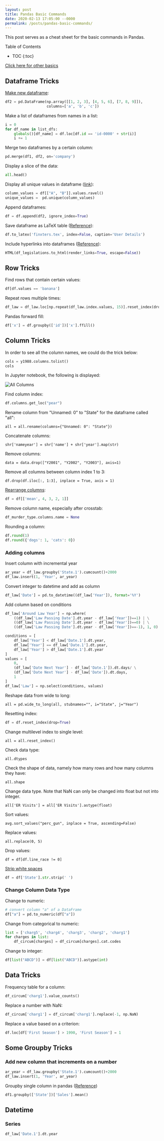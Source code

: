 ```yaml
---
layout: post
title: Pandas Basic Commands
date: 2020-02-13 17:05:00 --0000
permalink: /posts/pandas-basic-commands/
---
```

This post serves as a cheat sheet for the basic commands in Pandas.

Table of Contents
* TOC
{:toc}

[Click here for other basics](https://medium.com/@kasiarachuta/exploring-your-pandas-dataframe-ee09e9a63ea8)

## Dataframe Tricks
[Make new dataframe](https://pandas.pydata.org/pandas-docs/stable/reference/api/pandas.DataFrame.html):
```python
df2 = pd.DataFrame(np.array([[1, 2, 3], [4, 5, 6], [7, 8, 9]]),
                   columns=['a', 'b', 'c'])
```

Make a list of dataframes from names in a list:
```python
i = 0
for df_name in list_dfs:
    globals()[df_name] = df.loc[df.id == 'id-0000' + str(i)]
    i += 1
```

Merge two dataframes by a certain column:
```Python
pd.merge(df1, df2, on='company')
```

Display a slice of the data:
```Python
all.head()
```

Display all unique values in dataframe ([link](https://www.kite.com/python/answers/how-to-find-the-unique-values-in-multiple-columns-of-a-pandas-dataframe-in-python)):
```python
column_values = df[["A", "B"]].values.ravel()
unique_values =  pd.unique(column_values)
```

Append dataframes:
```python
df = df.append(df2, ignore_index=True)
```

Save dataframe as LaTeX table ([Reference](https://blog.finxter.com/pandas-dataframe-to_latex-method/)):
```python
df.to_latex('finxters.tex', index=False, caption='User Details')
```

Include hyperlinks into dataframes ([Reference](https://datascientyst.com/create-clickable-link-pandas-dataframe-jupyterlab/)):
```python
HTML(df_legislations.to_html(render_links=True, escape=False))
```

## Row Tricks

Find rows that contain certain values:
```Python
df[df.values == 'banana']
```

Repeat rows multiple times:
```python
df_law = df_law.loc[np.repeat(df_law.index.values, 15)].reset_index(drop=True)
```

Pandas forward fill:
```python
df['x'] = df.groupby(['id'])['x'].ffill()
```

## Column Tricks
In order to see all the column names, we could do the trick below:
```Python
cols = y1988.columns.tolist()
cols
```

In Jupyter notebook, the following is displayed:

![All Columns](/images/cols.jpg "All Columns in Pandas")

Find column index:
```Python
df.columns.get_loc("pear")
```

Rename column from "Unnamed: 0" to "State" for the dataframe called "all":
```
all = all.rename(columns={"Unnamed: 0": "State"})
```

Concatenate columns:
```
shr['nameyear'] = shr['name'] + shr['year'].map(str)
```

Remove columns:
```
data = data.drop(["Y2001", "Y2002", "Y2003"], axis=1)
```

Remove all columns between column index 1 to 3:
```
df.drop(df.iloc[:, 1:3], inplace = True, axis = 1)
```

[Rearrange columns](https://stackoverflow.com/questions/13148429/how-to-change-the-order-of-dataframe-columns):
```python
df = df[['mean', 4, 3, 2, 1]]
```

Remove column name, especially after crosstab:
```python
df_murder_type.columns.name = None
```

Rounding a column:
```python
df.round(1)
df.round({'dogs': 1, 'cats': 0})
```

### Adding columns
Insert column with incremental year
```python
ar_year = df_law.groupby('State.1').cumcount()+2000
df_law.insert(1, 'Year', ar_year)
```

Convert integer to datetime and add as column
```python
df_law['Date'] = pd.to_datetime((df_law['Year']), format='%Y')
```

Add column based on conditions
```python
df_law['Around Law Year'] = np.where(
    ((df_law['Law Passing Date'].dt.year - df_law['Year'])==1) | \
    ((df_law['Law Passing Date'].dt.year - df_law['Year'])==0) | \
    ((df_law['Law Passing Date'].dt.year - df_law['Year'])==-1), 1, 0)
```

```python
conditions = [
    df_law['Year'] < df_law['Date.1'].dt.year,
    df_law['Year'] == df_law['Date.1'].dt.year,
    df_law['Year'] > df_law['Date.1'].dt.year
]
values = [
    0,
    (df_law['Date Next Year'] - df_law['Date.1']).dt.days/ \
    (df_law['Date Next Year'] - df_law['Date']).dt.days,
    1
]
df_law['Law'] = np.select(conditions, values)
```

Reshape data from wide to long:
```
all = pd.wide_to_long(all, stubnames="", i="State", j="Year")
```

Resetting index:
```python
df = df.reset_index(drop=True)
```

Change multilevel index to single level:
```
all = all.reset_index()
```

Check data type:
```
all.dtypes
```

Check the shape of data, namely how many rows and how many columns they have:
```
all.shape
```

Change data type. Note that NaN can only be changed into float but not into integer.
```
all['ER Visits'] = all['ER Visits'].astype(float)
```

Sort values:
```
avg.sort_values("perc_gun", inplace = True, ascending=False)
```

Replace values:
```
all.replace(0, 5)
```

Drop values:
```
df = df[df.line_race != 0]
```

[Strip white spaces](https://pandas.pydata.org/pandas-docs/stable/reference/api/pandas.Series.str.strip.html)
```python
df = df['State'].str.strip(' ')
```

### Change Column Data Type
Change to numeric:
```python
# convert column "a" of a DataFrame
df["a"] = pd.to_numeric(df["a"])
```

Change from categorical to numeric:
```python
list = ['charg5', 'charg4', 'charg3', 'charg2', 'charg1']
for charges in list:
    df_circum[charges] = df_circum[charges].cat.codes
```

Change to integer:
```python
df[list("ABCD")] = df[list("ABCD")].astype(int)
```

## Data Tricks
Frequency table for a column:
```python
df_circum['charg1'].value_counts()
```

Replace a number with NaN:
```python
df_circum['charg1'] = df_circum['charg1'].replace(-1, np.NaN)
```
Replace a value based on a criterion:
```python
df.loc[df['First Season'] > 1990, 'First Season'] = 1
```

## Some Groupby Tricks
### Add new column that increments on a number
```python
ar_year = df_law.groupby('State.1').cumcount()+2000
df_law.insert(1, 'Year', ar_year)
```

Groupby single column in pandas ([Reference](https://www.datasciencemadesimple.com/group-by-mean-in-pandas-dataframe-python-2/))
```python
df1.groupby(['State'])['Sales'].mean()
```

## Datetime
### Series
```python
df_law['Date.1'].dt.year
```
